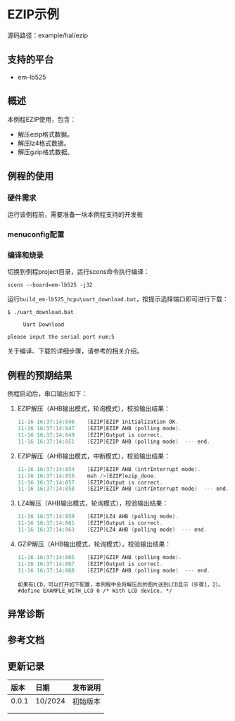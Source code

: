 # EZIP示例

源码路径：example/hal/ezip

## 支持的平台
<!-- 支持哪些板子和芯片平台 -->
+ em-lb525

## 概述
<!-- 例程简介 -->
本例程EZIP使用，包含：
+ 解压ezip格式数据。
+ 解压lz4格式数据。
+ 解压gzip格式数据。


## 例程的使用
<!-- 说明如何使用例程，比如连接哪些硬件管脚观察波形，编译和烧写可以引用相关文档。
对于rt_device的例程，还需要把本例程用到的配置开关列出来，比如PWM例程用到了PWM1，需要在onchip菜单里使能PWM1 -->

### 硬件需求
运行该例程前，需要准备一块本例程支持的开发板

### menuconfig配置


### 编译和烧录
切换到例程project目录，运行scons命令执行编译：
```
scons --board=em-lb525 -j32
```
运行`build_em-lb525_hcpu\uart_download.bat`，按提示选择端口即可进行下载：
```
$ ./uart_download.bat

     Uart Download

please input the serial port num:5
```
关于编译、下载的详细步骤，请参考[](/quickstart/get-started.md)的相关介绍。

## 例程的预期结果
<!-- 说明例程运行结果，比如哪几个灯会亮，会打印哪些log，以便用户判断例程是否正常运行，运行结果可以结合代码分步骤说明 -->
例程启动后，串口输出如下：  
1. EZIP解压（AHB输出模式，轮询模式），校验输出结果： 
    ```c
    11-16 16:37:14:846    [EZIP]EZIP initialization OK.
    11-16 16:37:14:847    [EZIP]EZIP AHB (polling mode).
    11-16 16:37:14:849    [EZIP]Output is correct.
    11-16 16:37:14:851    [EZIP]EZIP AHB (polling mode)  --- end.
    ```
2. EZIP解压（AHB输出模式，中断模式），校验输出结果： 
    ```c
    11-16 16:37:14:854    [EZIP]EZIP AHB (intrInterrupt mode).
    11-16 16:37:14:855    msh />[EZIP]ezip_done.
    11-16 16:37:14:857    [EZIP]Output is correct.
    11-16 16:37:14:858    [EZIP]EZIP AHB (intrInterrupt mode)  --- end.
    ```
3. LZ4解压（AHB输出模式，轮询模式），校验输出结果：
    ```c
    11-16 16:37:14:859    [EZIP]LZ4 AHB (polling mode).
    11-16 16:37:14:861    [EZIP]Output is correct.
    11-16 16:37:14:863    [EZIP]LZ4 AHB (polling mode)  --- end.
    ```
3. GZIP解压（AHB输出模式，轮询模式），校验输出结果：
    ```c
    11-16 16:37:14:865    [EZIP]GZIP AHB (polling mode).
    11-16 16:37:14:867    [EZIP]Output is correct.
    11-16 16:37:14:868    [EZIP]GZIP AHB (polling mode)  --- end.
    ```
    ```{tip}
    如果有LCD，可以打开如下配置，本例程中会将解压后的图片送到LCD显示（步骤1，2）。  
    #define EXAMPLE_WITH_LCD 0 /* With LCD device. */
    ```

## 异常诊断


## 参考文档
<!-- 对于rt_device的示例，rt-thread官网文档提供的较详细说明，可以在这里添加网页链接，例如，参考RT-Thread的[RTC文档](https://www.rt-thread.org/document/site/#/rt-thread-version/rt-thread-standard/programming-manual/device/rtc/rtc) -->

## 更新记录
|版本 |日期   |发布说明 |
|:---|:---|:---|
|0.0.1 |10/2024 |初始版本 |
| | | |
| | | |
